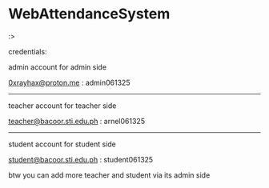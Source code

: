 ﻿# WebAttendanceSystem
:>

credentials: 

admin account for admin side

0xrayhax@proton.me : admin061325

__________________________________

teacher account for teacher side

teacher@bacoor.sti.edu.ph : arnel061325
__________________________________

student account for student side

student@bacoor.sti.edu.ph : student061325


btw you can add more teacher and student via its admin side